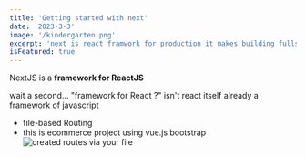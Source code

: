```yaml
---
title: 'Getting started with next'
date: '2023-3-3'
image: '/kindergarten.png'
excerpt: 'next is react framwork for production it makes building fullstack React apps sites a breeze and ships with built in SSR'
isFeatured: true
---
```


NextJS is a **framework for ReactJS**

wait a second... "framework for React ?" isn't react itself already a framework of javascript
 - file-based Routing
 - this is ecommerce project using vue.js bootstrap
![created routes via your file](/kindergarten.png)